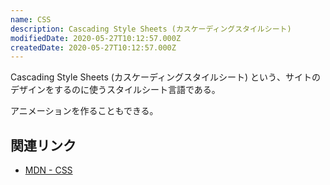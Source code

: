 ```yaml
---
name: CSS
description: Cascading Style Sheets (カスケーディングスタイルシート)
modifiedDate: 2020-05-27T10:12:57.000Z
createdDate: 2020-05-27T10:12:57.000Z
---
```


Cascading Style Sheets (カスケーディングスタイルシート) という、サイトのデザインをするのに使うスタイルシート言語である。

アニメーションを作ることもできる。

## 関連リンク

- [MDN - CSS](https://developer.mozilla.org/ja/docs/Web/CSS)
